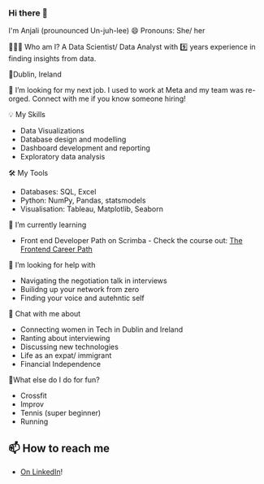 ### Hi there 👋

I'm Anjali (prounounced Un-juh-lee)
😄 Pronouns: She/ her

🙋🏻‍♀️ Who am I? 
A Data Scientist/ Data Analyst with 9️⃣ years experience in finding insights from data. 

📍Dublin, Ireland

💼 I’m looking for my next job. I used to work at Meta and my team was re-orged. Connect with me if you know someone hiring!

💡 My Skills
- Data Visualizations
- Database design and modelling
- Dashboard development and reporting
- Exploratory data analysis

🛠️ My Tools

- Databases: SQL, Excel
- Python: NumPy, Pandas, statsmodels
- Visualisation: Tableau, Matplotlib, Seaborn

🌱 I’m currently learning

- Front end Developer Path on Scrimba - Check the course out: [The Frontend Career Path](https://scrimba.com/learn/frontend)

🤔 I’m looking for help with

- Navigating the negotiation talk in interviews
- Builidng up your network from zero
- Finding your voice and autehntic self

💬 Chat with me about

- Connecting women in Tech in Dublin and Ireland
- Ranting about interviewing
- Discussing new technologies
- Life as an expat/ immigrant
- Financial Independence

💃What else do I do for fun?

- Crossfit
- Improv
- Tennis (super beginner)
- Running


 📫 How to reach me
- 
-   [On LinkedIn](https://www.linkedin.com/in/anjali-karimpil/)!

<!--
**pattern-recogniser/pattern-recogniser** is a ✨ _special_ ✨ repository because its `README.md` (this file) appears on your GitHub profile.

Here are some ideas to get you started:

- 🔭 I’m currently working on ...
- 🌱 I’m currently learning ...
- 👯 I’m looking to collaborate on ...
- 🤔 I’m looking for help with ...
- 💬 Ask me about ...
- 📫 How to reach me: ...
- 😄 Pronouns: ...
- ⚡ Fun fact: ...
-->
